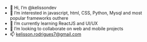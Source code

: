 - 👋 Hi, I’m @kelissondev
- 👀 I’m interested in javascript, html, CSS, Python, Mysql and most popular frameworks outhere
- 🌱 I’m currently learning ReactJS and UI/UX
- 💞️ I’m looking to collaborate on web and mobile projects
- 📫 kelisson.rodrigues7@gmail.com


